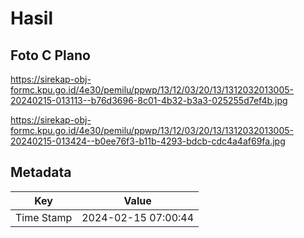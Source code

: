 # Hasil

## Foto C Plano

https://sirekap-obj-formc.kpu.go.id/4e30/pemilu/ppwp/13/12/03/20/13/1312032013005-20240215-013113--b76d3696-8c01-4b32-b3a3-025255d7ef4b.jpg

https://sirekap-obj-formc.kpu.go.id/4e30/pemilu/ppwp/13/12/03/20/13/1312032013005-20240215-013424--b0ee76f3-b11b-4293-bdcb-cdc4a4af69fa.jpg


## Metadata

| Key        | Value               |
| ---------- | ------------------- |
| Time Stamp | 2024-02-15 07:00:44 |



